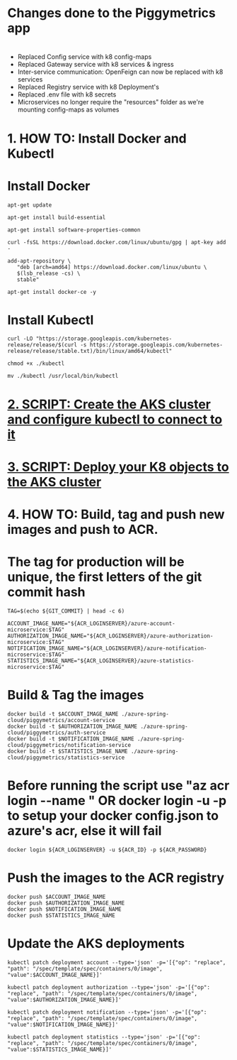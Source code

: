 # 
# Changes done to the Piggymetrics app
#

- Replaced Config service with k8 config-maps
- Replaced Gateway service with k8 services & ingress
- Inter-service communication: OpenFeign can now be replaced with k8 services
- Replaced Registry service with k8 Deployment's
- Replaced .env file with k8 secrets
- Microservices no longer require the "resources" folder as we're mounting config-maps as volumes

# 
# 1. HOW TO: Install Docker and Kubectl
#

# Install Docker
```
apt-get update
```

```
apt-get install build-essential
```
```
apt-get install software-properties-common
```
```
curl -fsSL https://download.docker.com/linux/ubuntu/gpg | apt-key add -
```
```
add-apt-repository \
   "deb [arch=amd64] https://download.docker.com/linux/ubuntu \
   $(lsb_release -cs) \
   stable"
```
```
apt-get install docker-ce -y
```

# Install Kubectl
```
curl -LO "https://storage.googleapis.com/kubernetes-release/release/$(curl -s https://storage.googleapis.com/kubernetes-release/release/stable.txt)/bin/linux/amd64/kubectl"
```
```
chmod +x ./kubectl
```
```
mv ./kubectl /usr/local/bin/kubectl
```

# 
# [2. SCRIPT: Create the AKS cluster and configure kubectl to connect to it](aks/setup-prod.sh)
#

# 
# [3. SCRIPT: Deploy your K8 objects to the AKS cluster](kube/deploy-prod.sh)
#

# 
# 4. HOW TO: Build, tag and push new images and push to ACR.
#

# The tag for production will be unique, the first letters of the git commit hash
```
TAG=$(echo ${GIT_COMMIT} | head -c 6)
```
```
ACCOUNT_IMAGE_NAME="${ACR_LOGINSERVER}/azure-account-microservice:$TAG"
AUTHORIZATION_IMAGE_NAME="${ACR_LOGINSERVER}/azure-authorization-microservice:$TAG"
NOTIFICATION_IMAGE_NAME="${ACR_LOGINSERVER}/azure-notification-microservice:$TAG"
STATISTICS_IMAGE_NAME="${ACR_LOGINSERVER}/azure-statistics-microservice:$TAG"
```

# Build & Tag the images 
```
docker build -t $ACCOUNT_IMAGE_NAME ./azure-spring-cloud/piggymetrics/account-service
docker build -t $AUTHORIZATION_IMAGE_NAME ./azure-spring-cloud/piggymetrics/auth-service
docker build -t $NOTIFICATION_IMAGE_NAME ./azure-spring-cloud/piggymetrics/notification-service
docker build -t $STATISTICS_IMAGE_NAME ./azure-spring-cloud/piggymetrics/statistics-service
```

# Before running the script use "az acr login --name <acrName>" OR docker login <acrName> -u <acrId> -p <acrPassword> to setup your docker config.json to azure's acr, else it will fail
```
docker login ${ACR_LOGINSERVER} -u ${ACR_ID} -p ${ACR_PASSWORD}
```

# Push the images to the ACR registry
```
docker push $ACCOUNT_IMAGE_NAME
docker push $AUTHORIZATION_IMAGE_NAME
docker push $NOTIFICATION_IMAGE_NAME
docker push $STATISTICS_IMAGE_NAME
```

# Update the AKS deployments

```
kubectl patch deployment account --type='json' -p='[{"op": "replace", "path": "/spec/template/spec/containers/0/image", "value":$ACCOUNT_IMAGE_NAME}]' 
```

```
kubectl patch deployment authorization --type='json' -p='[{"op": "replace", "path": "/spec/template/spec/containers/0/image", "value":$AUTHORIZATION_IMAGE_NAME}]' 
```

```
kubectl patch deployment notification --type='json' -p='[{"op": "replace", "path": "/spec/template/spec/containers/0/image", "value":$NOTIFICATION_IMAGE_NAME}]' 
```

```
kubectl patch deployment statistics --type='json' -p='[{"op": "replace", "path": "/spec/template/spec/containers/0/image", "value":$STATISTICS_IMAGE_NAME}]' 
```





